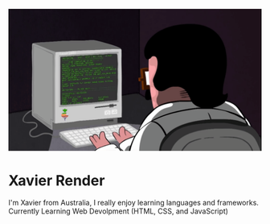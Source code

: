 ![](programming.gif)

# Xavier Render

I'm Xavier from Australia, I really enjoy learning languages and frameworks. Currently Learning Web Devolpment (HTML, CSS, and JavaScript)
